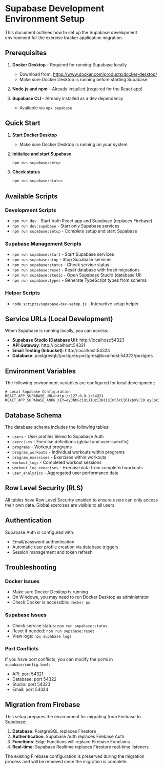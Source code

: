 # Supabase Development Environment Setup

This document outlines how to set up the Supabase development environment for the exercise tracker application migration.

## Prerequisites

1. **Docker Desktop** - Required for running Supabase locally
   - Download from: https://www.docker.com/products/docker-desktop/
   - Make sure Docker Desktop is running before starting Supabase

2. **Node.js and npm** - Already installed (required for the React app)

3. **Supabase CLI** - Already installed as a dev dependency
   - Available via `npx supabase`

## Quick Start

1. **Start Docker Desktop**
   - Make sure Docker Desktop is running on your system

2. **Initialize and start Supabase**
   ```bash
   npm run supabase:setup
   ```

3. **Check status**
   ```bash
   npm run supabase:status
   ```

## Available Scripts

### Development Scripts
- `npm run dev` - Start both React app and Supabase (replaces Firebase)
- `npm run dev:supabase` - Start only Supabase services
- `npm run supabase:setup` - Complete setup and start Supabase

### Supabase Management Scripts
- `npm run supabase:start` - Start Supabase services
- `npm run supabase:stop` - Stop Supabase services
- `npm run supabase:status` - Check service status
- `npm run supabase:reset` - Reset database with fresh migrations
- `npm run supabase:studio` - Open Supabase Studio (database UI)
- `npm run supabase:types` - Generate TypeScript types from schema

### Helper Scripts
- `node scripts/supabase-dev-setup.js` - Interactive setup helper

## Service URLs (Local Development)

When Supabase is running locally, you can access:

- **Supabase Studio (Database UI)**: http://localhost:54323
- **API Gateway**: http://localhost:54321
- **Email Testing (Inbucket)**: http://localhost:54324
- **Database**: postgresql://postgres:postgres@localhost:54322/postgres

## Environment Variables

The following environment variables are configured for local development:

```env
# Local Supabase Configuration
REACT_APP_SUPABASE_URL=http://127.0.0.1:54321
REACT_APP_SUPABASE_ANON_KEY=eyJhbGciOiJIUzI1NiIsInR5cCI6IkpXVCJ9.eyJpc3MiOiJzdXBhYmFzZS1kZW1vIiwicm9sZSI6ImFub24iLCJleHAiOjE5ODM4MTI5OTZ9.CRXP1A7WOeoJeXxjNni43kdQwgnWNReilDMblYTn_I0
```

## Database Schema

The database schema includes the following tables:
- `users` - User profiles linked to Supabase Auth
- `exercises` - Exercise definitions (global and user-specific)
- `programs` - Workout programs
- `program_workouts` - Individual workouts within programs
- `program_exercises` - Exercises within workouts
- `workout_logs` - Completed workout sessions
- `workout_log_exercises` - Exercise data from completed workouts
- `user_analytics` - Aggregated user performance data

## Row Level Security (RLS)

All tables have Row Level Security enabled to ensure users can only access their own data. Global exercises are visible to all users.

## Authentication

Supabase Auth is configured with:
- Email/password authentication
- Automatic user profile creation via database triggers
- Session management and token refresh

## Troubleshooting

### Docker Issues
- Make sure Docker Desktop is running
- On Windows, you may need to run Docker Desktop as administrator
- Check Docker is accessible: `docker ps`

### Supabase Issues
- Check service status: `npm run supabase:status`
- Reset if needed: `npm run supabase:reset`
- View logs: `npx supabase logs`

### Port Conflicts
If you have port conflicts, you can modify the ports in `supabase/config.toml`:
- API: port 54321
- Database: port 54322
- Studio: port 54323
- Email: port 54324

## Migration from Firebase

This setup prepares the environment for migrating from Firebase to Supabase:

1. **Database**: PostgreSQL replaces Firestore
2. **Authentication**: Supabase Auth replaces Firebase Auth
3. **Functions**: Edge Functions will replace Firebase Functions
4. **Real-time**: Supabase Realtime replaces Firestore real-time listeners

The existing Firebase configuration is preserved during the migration process and will be removed once the migration is complete.